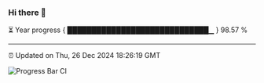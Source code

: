 ### Hi there 👋

⏳ Year progress { █████████████████████████████▁ } 98.57 %

---

⏰ Updated on Thu, 26 Dec 2024 18:26:19 GMT

![Progress Bar CI](https://github.com/liununu/liununu/workflows/Progress%20Bar%20CI/badge.svg)

